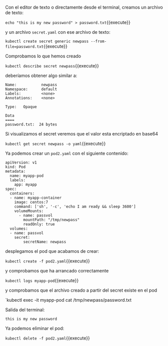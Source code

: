 Con el editor de texto o directamente desde el terminal, creamos un archivo de texto:

`echo "this is my new password" > password.txt`{{execute}}

y un archivo `secret.yaml` con ese archivo de texto:

`kubectl create secret generic newpass --from-file=password.txt`{{execute}}

Comprobamos lo que hemos creado

`kubectl describe secret newpass`{{execute}}

deberíamos obtener algo similar a:
```
Name:           newpass
Namespace:      default
Labels:         <none>
Annotations:    <none>

Type:   Opaque

Data
====
password.txt:  24 bytes
```
Si visualizamos el secret veremos que el valor esta encriptado en base64

`kubectl get secret newpass -o yaml`{{execute}}

Ya podemos crear un `pod2.yaml` con el siguiente contenido:

```
apiVersion: v1
kind: Pod
metadata:
  name: myapp-pod
  labels:
    app: myapp
spec:
  containers:
  - name: myapp-container
    image: centos:7
    command: ['sh', '-c', 'echo I am ready && sleep 3600']
    volumeMounts:
      - name: passvol
        mountPath: "/tmp/newpass"
        readOnly: true
  volumes:
  - name: passvol
    secret:
        secretName: newpass
```
desplegamos el pod que acabamos de crear:

`kubectl create -f pod2.yaml`{{execute}}

y comprobamos que ha arrancado correctamente

`kubectl logs myapp-pod`{{execute}}

y comprobamos que el archivo creado a partir del secret existe en el pod

`kubectl exec -it myapp-pod cat /tmp/newpass/password.txt

Salida del terminal:
```
this is my new password
```
Ya podemos eliminar el pod:

`kubectl delete -f pod2.yaml`{{execute}}
